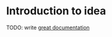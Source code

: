 # Introduction to idea

TODO: write [great documentation](http://jacobian.org/writing/what-to-write/)
